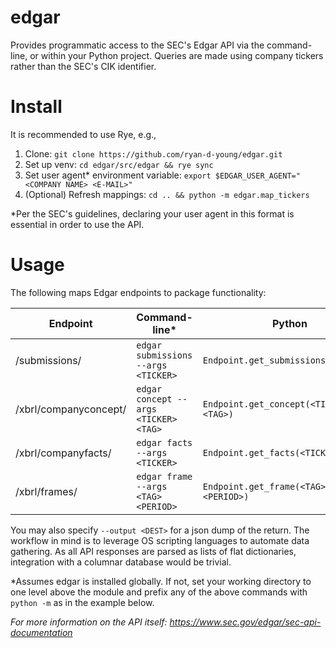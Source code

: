 # edgar

Provides programmatic access to the SEC's Edgar API via the command-line, or within your Python project. Queries are made using company tickers rather than the SEC's CIK identifier.

# Install
It is recommended to use Rye, e.g.,

1. Clone: `git clone https://github.com/ryan-d-young/edgar.git`
2. Set up venv: `cd edgar/src/edgar && rye sync`
3. Set user agent* environment variable: `export $EDGAR_USER_AGENT="<COMPANY NAME> <E-MAIL>"`
4. (Optional) Refresh mappings: `cd .. && python -m edgar.map_tickers`

*Per the SEC's guidelines, declaring your user agent in this format is essential in order to use the API. 

# Usage
The following maps Edgar endpoints to package functionality:

| Endpoint | Command-line* | Python |
| -------- | ------------ | ------ |
| /submissions/ | `edgar submissions --args <TICKER>` | `Endpoint.get_submissions(<TICKER>)` |
| /xbrl/companyconcept/ | `edgar concept --args <TICKER> <TAG>` | `Endpoint.get_concept(<TICKER>, <TAG>)` |
| /xbrl/companyfacts/ | `edgar facts --args <TICKER>` | `Endpoint.get_facts(<TICKER>)` |
| /xbrl/frames/ | `edgar frame --args <TAG> <PERIOD>` | `Endpoint.get_frame(<TAG>, <PERIOD>)` |

You may also specify `--output <DEST>` for a json dump of the return. The workflow in mind is to leverage OS scripting languages to automate data gathering. As all API responses are parsed as lists of flat dictionaries, integration with a columnar database would be trivial.

*Assumes edgar is installed globally. If not, set your working directory to one level above the module and prefix any of the above commands with `python -m` as in the example below. 

*For more information on the API itself: https://www.sec.gov/edgar/sec-api-documentation*
